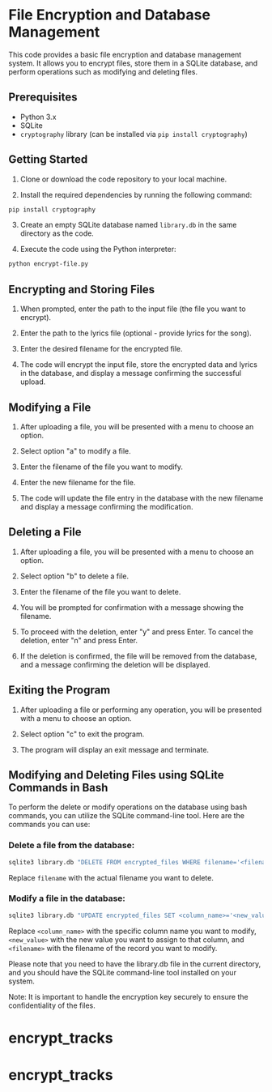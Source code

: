 # File Encryption and Database Management

This code provides a basic file encryption and database management system. It allows you to encrypt files, store them in a SQLite database, and perform operations such as modifying and deleting files.

## Prerequisites

- Python 3.x
- SQLite
- `cryptography` library (can be installed via `pip install cryptography`)

## Getting Started

1. Clone or download the code repository to your local machine.

2. Install the required dependencies by running the following command:

```bash
pip install cryptography
```

3. Create an empty SQLite database named `library.db` in the same directory as the code.

4. Execute the code using the Python interpreter:

```bash
python encrypt-file.py
```

## Encrypting and Storing Files

1. When prompted, enter the path to the input file (the file you want to encrypt).

2. Enter the path to the lyrics file (optional - provide lyrics for the song).

3. Enter the desired filename for the encrypted file.

4. The code will encrypt the input file, store the encrypted data and lyrics in the database, and display a message confirming the successful upload.

## Modifying a File

1. After uploading a file, you will be presented with a menu to choose an option.

2. Select option "a" to modify a file.

3. Enter the filename of the file you want to modify.

4. Enter the new filename for the file.

5. The code will update the file entry in the database with the new filename and display a message confirming the modification.

## Deleting a File

1. After uploading a file, you will be presented with a menu to choose an option.

2. Select option "b" to delete a file.

3. Enter the filename of the file you want to delete.

4. You will be prompted for confirmation with a message showing the filename.

5. To proceed with the deletion, enter "y" and press Enter. To cancel the deletion, enter "n" and press Enter.

6. If the deletion is confirmed, the file will be removed from the database, and a message confirming the deletion will be displayed.

## Exiting the Program

1. After uploading a file or performing any operation, you will be presented with a menu to choose an option.

2. Select option "c" to exit the program.

3. The program will display an exit message and terminate.

## Modifying and Deleting Files using SQLite Commands in Bash

To perform the delete or modify operations on the database using bash commands, you can utilize the SQLite command-line tool. Here are the commands you can use:

### Delete a file from the database:

```bash
sqlite3 library.db "DELETE FROM encrypted_files WHERE filename='<filename>';"
```

Replace `filename` with the actual filename you want to delete.

### Modify a file in the database:

```bash
sqlite3 library.db "UPDATE encrypted_files SET <column_name>='<new_value>' WHERE filename='<filename>';"
```

Replace `<column_name>` with the specific column name you want to modify, `<new_value>` with the new value you want to assign to that column, and `<filename>` with the filename of the record you want to modify.

Please note that you need to have the library.db file in the current directory, and you should have the SQLite command-line tool installed on your system.

Note:
It is important to handle the encryption key securely to ensure the confidentiality of the files.
# encrypt_tracks
# encrypt_tracks
